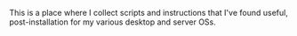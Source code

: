 This is a place where I collect scripts and instructions that I've found useful, post-installation for my various desktop and server OSs.
